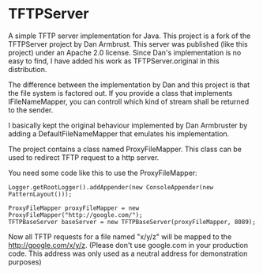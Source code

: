 TFTPServer
==========

A simple TFTP server implementation for Java. This project is a fork of the TFTPServer project by Dan Armbrust.
This server was published (like this project) under an Apache 2.0 license. Since Dan's implementation is no easy
to find, I have added his work as TFTPServer.original in this distribution.

The difference between the implementation by Dan and this project is that the file system is factored out.
If you provide a class that implements IFileNameMapper, you can controll which kind of stream shall be returned
to the sender.

I basically kept the original behaviour implemented by Dan Armbruster by adding a DefaultFileNameMapper that
emulates his implementation.

The project contains a class named ProxyFileMapper. This class can be used to redirect TFTP request to a http
server.

You need some code like this to use the ProxyFileMapper:

    Logger.getRootLogger().addAppender(new ConsoleAppender(new PatternLayout()));

    ProxyFileMapper proxyFileMapper = new ProxyFileMapper("http://google.com/");
    TFTPBaseServer baseServer = new TFTPBaseServer(proxyFileMapper, 8089);

Now all TFTP requests for a file named "x/y/z" will be mapped to the http://google.com/x/y/z. (Please don't use
google.com in your production code. This address was only used as a neutral address for demonstration purposes)
